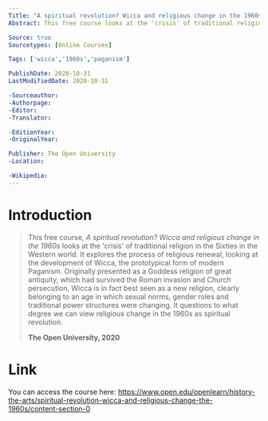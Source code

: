 ```yaml
---
Title: "A spiritual revolution? Wicca and religious change in the 1960s"
Abstract: This free course looks at the 'crisis' of traditional religion in the Sixties in the Western world. It explores the process of religious renewal, looking at the development of Wicca, the prototypical form of modern Paganism.

Source: true
Sourcetypes: [Online Courses]

Tags: ['wicca','1960s','paganism']

PublishDate: 2020-10-31
LastModifiedDate: 2020-10-31

-Sourceauthor:
-Authorpage:
-Editor:
-Translator:

-EditionYear:
-OriginalYear:

Publisher: The Open University
-Location:

-Wikipedia:
---
```

# Introduction
>This free course, *A spiritual revolution? Wicca and religious change in the 1960s* looks at the 'crisis' of traditional religion in the Sixties in the Western world. It explores the process of religious renewal, looking at the development of Wicca, the prototypical form of modern Paganism. Originally presented as a Goddess religion of great antiquity, which had survived the Roman invasion and Church persecution, Wicca is in fact best seen as a new religion, clearly belonging to an age in which sexual norms, gender roles and traditional power structures were changing. It questions to what degree we can view religious change in the 1960s as spiritual revolution.
>
>**The Open University, 2020**

# Link
You can access the course here: https://www.open.edu/openlearn/history-the-arts/spiritual-revolution-wicca-and-religious-change-the-1960s/content-section-0